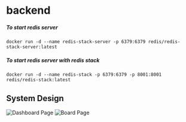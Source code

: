 # backend
 
##### To start redis server
```docker run -d --name redis-stack-server -p 6379:6379 redis/redis-stack-server:latest```

##### To start redis server with redis stack
```docker run -d --name redis-stack -p 6379:6379 -p 8001:8001 redis/redis-stack:latest```


## System Design
![Dashboard Page](./System%20Design/Socket.io%20dash%20design.svg)
![Board Page](./System%20Design/Socket.io%20board%20design.svg)